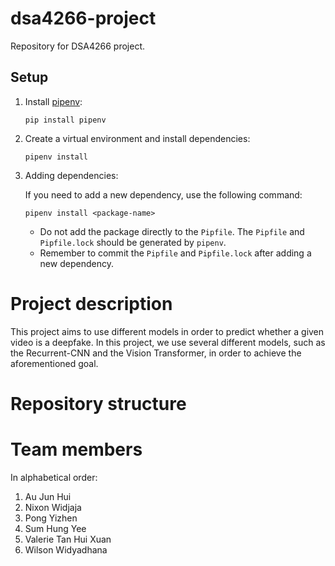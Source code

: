 # dsa4266-project

Repository for DSA4266 project.

## Setup

1. Install [pipenv](https://pypi.org/project/pipenv/):

   ```shell
   pip install pipenv
   ```

2. Create a virtual environment and install dependencies:

   ```shell
   pipenv install
   ```

3. Adding dependencies:

   If you need to add a new dependency, use the following command:

   ```shell
   pipenv install <package-name>
   ```

   - Do not add the package directly to the `Pipfile`. The `Pipfile` and `Pipfile.lock` should be generated by `pipenv`.
   - Remember to commit the `Pipfile` and `Pipfile.lock` after adding a new dependency.

# Project description

This project aims to use different models in order to predict whether a given video is a deepfake. In this project, we use
several different models, such as the Recurrent-CNN and the Vision Transformer, in order to achieve the aforementioned goal.

# Repository structure

# Team members
In alphabetical order:
1. Au Jun Hui
1. Nixon Widjaja
1. Pong Yizhen
1. Sum Hung Yee
1. Valerie Tan Hui Xuan
1. Wilson Widyadhana
